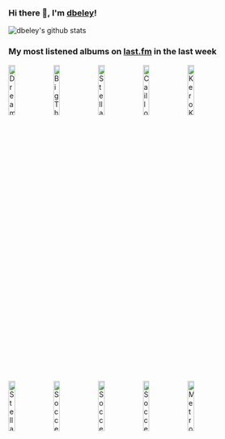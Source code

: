 ### Hi there 👋, I'm [dbeley](https://dbeley.ovh/en)!

![dbeley's github stats](https://github-readme-stats.vercel.app/api?username=dbeley)

### My most listened albums on [last.fm](https://www.last.fm/user/d_beley) in the last week

[<img src='https://lastfm.freetls.fastly.net/i/u/300x300/11fd464c1b3b200408bfecbeca9ea0ca.jpg' width='16%' height='16%' alt='Dream Theater - The Astonishing'>](https://www.last.fm/music/dream%2btheater/the%2bastonishing)&nbsp;
[<img src='https://lastfm.freetls.fastly.net/i/u/300x300/2564874af4af9498e7227367968adad3.jpg' width='16%' height='16%' alt='Big Thief - Dragon New Warm Mountain I Believe In You'>](https://www.last.fm/music/big%2bthief/dragon%2bnew%2bwarm%2bmountain%2bi%2bbelieve%2bin%2byou)&nbsp;
[<img src='https://lastfm.freetls.fastly.net/i/u/300x300/5d545899d487ad7fc39b255787100096.jpg' width='16%' height='16%' alt='Stella Donnelly - Flood'>](https://www.last.fm/music/stella%2bdonnelly/flood)&nbsp;
[<img src='https://lastfm.freetls.fastly.net/i/u/300x300/bd8c1a51ca76463ac6324c4322a8d664.jpg' width='16%' height='16%' alt='Caillou - Caillou'>](https://www.last.fm/music/caillou/caillou)&nbsp;
[<img src='https://lastfm.freetls.fastly.net/i/u/300x300/7d34b1fbd29910723fcff54760d7074f.png' width='16%' height='16%' alt='Kero Kero Bonito - Bonito Generation'>](https://www.last.fm/music/kero%2bkero%2bbonito/bonito%2bgeneration)&nbsp;
<br>
[<img src='https://lastfm.freetls.fastly.net/i/u/300x300/cf1e2df2d2d55735e8d682d7cdb3fdec.jpg' width='16%' height='16%' alt='Stella Donnelly - Beware of the Dogs'>](https://www.last.fm/music/stella%2bdonnelly/beware%2bof%2bthe%2bdogs)&nbsp;
[<img src='https://lastfm.freetls.fastly.net/i/u/300x300/6a897712ef6ae821f6ccc22a56369d3f.jpg' width='16%' height='16%' alt='Soccer Mommy - Clean'>](https://www.last.fm/music/soccer%2bmommy/clean)&nbsp;
[<img src='https://lastfm.freetls.fastly.net/i/u/300x300/9e99a61cb69cef165e4713f1a660efdb.jpg' width='16%' height='16%' alt='Soccer Mommy - Sometimes, Forever'>](https://www.last.fm/music/soccer%2bmommy/sometimes%252c%2bforever)&nbsp;
[<img src='https://lastfm.freetls.fastly.net/i/u/300x300/02fcddd68f2b4094a43baac4ff88d097.jpg' width='16%' height='16%' alt='Soccer Mommy - color theory'>](https://www.last.fm/music/soccer%2bmommy/color%2btheory)&nbsp;
[<img src='https://lastfm.freetls.fastly.net/i/u/300x300/0002cf7516faf4bef587f0653ed72cce.png' width='16%' height='16%' alt='Metronomy - The English Riviera'>](https://www.last.fm/music/metronomy/the%2benglish%2briviera)&nbsp;
<br>
